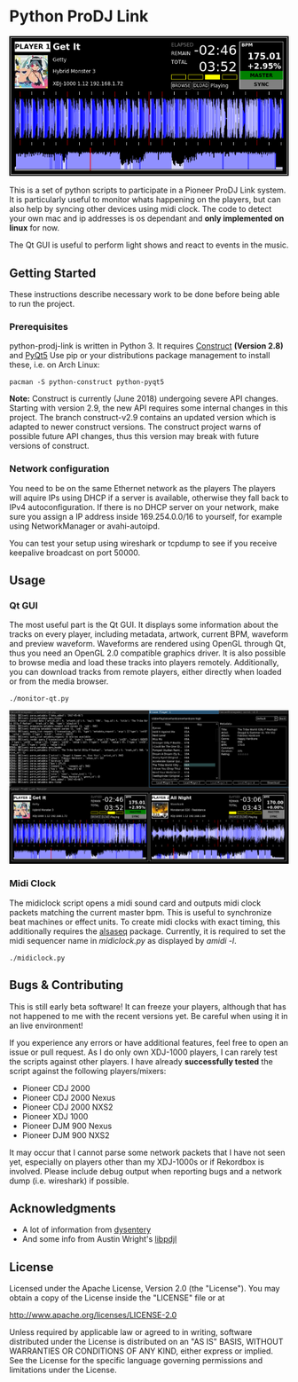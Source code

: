 # Python ProDJ Link

![single player screenshot](screenshot-single.png)

This is a set of python scripts to participate in a Pioneer ProDJ Link system.
It is particularly useful to monitor whats happening on the players, but can also help by syncing other devices using midi clock.
The code to detect your own mac and ip addresses is os dependant and **only implemented on linux** for now.

The Qt GUI is useful to perform light shows and react to events in the music.

## Getting Started

These instructions describe necessary work to be done before being able to run the project.

### Prerequisites

python-prodj-link is written in Python 3. It requires [Construct](https://pypi.python.org/pypi/construct) **(Version 2.8)** and [PyQt5](https://pypi.python.org/pypi/PyQt5)
Use pip or your distributions package management to install these, i.e. on Arch Linux:

```
pacman -S python-construct python-pyqt5
```

**Note:** Construct is currently (June 2018) undergoing severe API changes.
Starting with version 2.9, the new API requires some internal changes in this project.
The branch construct-v2.9 contains an updated version which is adapted to newer construct versions.
The construct project warns of possible future API changes, thus this version may break with future versions of construct.

### Network configuration

You need to be on the same Ethernet network as the players
The players will aquire IPs using DHCP if a server is available, otherwise they fall back to IPv4 autoconfiguration.
If there is no DHCP server on your network, make sure you assign a IP address inside 169.254.0.0/16 to yourself, for example using NetworkManager or avahi-autoipd.

You can test your setup using wireshark or tcpdump to see if you receive keepalive broadcast on port 50000.

## Usage

### Qt GUI

The most useful part is the Qt GUI.
It displays some information about the tracks on every player, including metadata, artwork, current BPM, waveform and preview waveform.
Waveforms are rendered using OpenGL through Qt, thus you need an OpenGL 2.0 compatible graphics driver.
It is also possible to browse media and load these tracks into players remotely.
Additionally, you can download tracks from remote players, either directly when loaded or from the media browser.

    ./monitor-qt.py

![two players screenshot with browser](screenshot-full.png)

### Midi Clock

The midiclock script opens a midi sound card and outputs midi clock packets matching the current master bpm.
This is useful to synchronize beat machines or effect units.
To create midi clocks with exact timing, this additionally requires the [alsaseq](https://pypi.python.org/pypi/alsaseq) package.
Currently, it is required to set the midi sequencer name in _midiclock.py_ as displayed by _amidi -l_.

    ./midiclock.py

## Bugs & Contributing

This is still early beta software!
It can freeze your players, although that has not happened to me with the recent versions yet.
Be careful when using it in an live environment!

If you experience any errors or have additional features, feel free to open an issue or pull request.
As I do only own XDJ-1000 players, I can rarely test the scripts against other players.
I have already **successfully tested** the script against the following players/mixers:

* Pioneer CDJ 2000
* Pioneer CDJ 2000 Nexus
* Pioneer CDJ 2000 NXS2
* Pioneer XDJ 1000
* Pioneer DJM 900 Nexus
* Pioneer DJM 900 NXS2

It may occur that I cannot parse some network packets that I have not seen yet, especially on players other than my XDJ-1000s or if Rekordbox is involved.
Please include debug output when reporting bugs and a network dump (i.e. wireshark) if possible.

## Acknowledgments

* A lot of information from [dysentery](https://github.com/brunchboy/dysentery)
* And some info from Austin Wright's [libpdjl](https://bitbucket.org/awwright/libpdjl)

## License

Licensed under the Apache License, Version 2.0 (the "License").
You may obtain a copy of the License inside the "LICENSE" file or at

http://www.apache.org/licenses/LICENSE-2.0

Unless required by applicable law or agreed to in writing, software
distributed under the License is distributed on an "AS IS" BASIS,
WITHOUT WARRANTIES OR CONDITIONS OF ANY KIND, either express or implied.
See the License for the specific language governing permissions and
limitations under the License.
